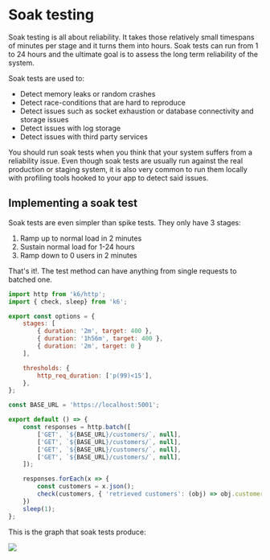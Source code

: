 ﻿---
description: Let's see how we can implement soak tests with k6
---

# Soak testing

Soak testing is all about reliability. It takes those relatively small timespans of minutes per stage and it turns them into
hours. Soak tests can run from 1 to 24 hours and the ultimate goal is to assess the long term reliability of the system.

Soak tests are used to:

- Detect memory leaks or random crashes
- Detect race-conditions that are hard to reproduce
- Detect issues such as socket exhaustion or database connectivity and storage issues
- Detect issues with log storage
- Detect issues with third party services

You should run soak tests when you think that your system suffers from a reliability issue. 
Even though soak tests are usually run against the real production or staging system, it is also very common
to run them locally with profiling tools hooked to your app to detect said issues.

## Implementing a soak test

Soak tests are even simpler than spike tests. They only have 3 stages:

1. Ramp up to normal load in 2 minutes
2. Sustain normal load for 1-24 hours
3. Ramp down to 0 users in 2 minutes

That's it!. The test method can have anything from single requests to batched one.

```js
import http from 'k6/http';
import { check, sleep} from 'k6';

export const options = {
    stages: [
        { duration: '2m', target: 400 },
        { duration: '1h56m', target: 400 },
        { duration: '2m', target: 0 }
    ],

    thresholds: {
        http_req_duration: ['p(99)<15'], 
    },
};

const BASE_URL = 'https://localhost:5001';

export default () => {
    const responses = http.batch([
        ['GET', `${BASE_URL}/customers/`, null],
        ['GET', `${BASE_URL}/customers/`, null],
        ['GET', `${BASE_URL}/customers/`, null],
        ['GET', `${BASE_URL}/customers/`, null],
    ]);

    responses.forEach(x => {
        const customers = x.json();
        check(customers, { 'retrieved customers': (obj) => obj.customers.length > 0 });
    })    
    sleep(1);
};
```

This is the graph that soak tests produce:

![](/img/performance/soak-test.jpg) 
